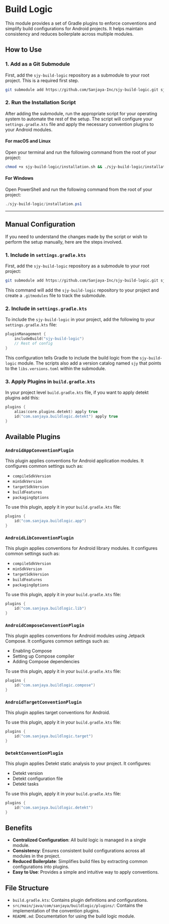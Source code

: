 # Build Logic

This module provides a set of Gradle plugins to enforce conventions and simplify build configurations for Android projects. It helps maintain consistency and reduces boilerplate across multiple modules.

## How to Use

### 1. Add as a Git Submodule

First, add the `sjy-build-logic` repository as a submodule to your root project. This is a required first step.

```bash
git submodule add https://github.com/Sanjaya-Inc/sjy-build-logic.git sjy-build-logic
```

### 2. Run the Installation Script

After adding the submodule, run the appropriate script for your operating system to automate the rest of the setup. The script will configure your `settings.gradle.kts` file and apply the necessary convention plugins to your Android modules.

#### For macOS and Linux

Open your terminal and run the following command from the root of your project:

```bash
chmod +x sjy-build-logic/installation.sh && ./sjy-build-logic/installation.sh
```

#### For Windows

Open PowerShell and run the following command from the root of your project:

```powershell
./sjy-build-logic/installation.ps1
```

---
## Manual Configuration

If you need to understand the changes made by the script or wish to perform the setup manually, here are the steps involved.

### 1. Include in `settings.gradle.kts`

First, add the `sjy-build-logic` repository as a submodule to your root project:

```bash
git submodule add https://github.com/Sanjaya-Inc/sjy-build-logic.git sjy-build-logic
```

This command will add the `sjy-build-logic` repository to your project and create a `.gitmodules` file to track the submodule.

### 2. Include in `settings.gradle.kts`

To include the `sjy-build-logic` in your project, add the following to your `settings.gradle.kts` file:

```kotlin
pluginManagement {
    includeBuild("sjy-build-logic")
    // Rest of config
}
```

This configuration tells Gradle to include the build logic from the `sjy-build-logic` module. The scripts also add a version catalog named `sjy` that points to the `libs.versions.toml` within the submodule.

### 3. Apply Plugins in `build.gradle.kts`

In your project level `build.gradle.kts` file, if you want to apply detekt plugins add this:

```kotlin
plugins {
    alias(core.plugins.detekt) apply true
    id("com.sanjaya.buildlogic.detekt") apply true
}
```

## Available Plugins

### `AndroidAppConventionPlugin`

This plugin applies conventions for Android application modules. It configures common settings such as:

-   `compileSdkVersion`
-   `minSdkVersion`
-   `targetSdkVersion`
-   `buildFeatures`
-   `packagingOptions`

To use this plugin, apply it in your `build.gradle.kts` file:

```kotlin
plugins {
    id("com.sanjaya.buildlogic.app")
}
```

### `AndroidLibConventionPlugin`

This plugin applies conventions for Android library modules. It configures common settings such as:

-   `compileSdkVersion`
-   `minSdkVersion`
-   `targetSdkVersion`
-   `buildFeatures`
-   `packagingOptions`

To use this plugin, apply it in your `build.gradle.kts` file:

```kotlin
plugins {
    id("com.sanjaya.buildlogic.lib")
}
```

### `AndroidComposeConventionPlugin`

This plugin applies conventions for Android modules using Jetpack Compose. It configures common settings such as:

-   Enabling Compose
-   Setting up Compose compiler
-   Adding Compose dependencies

To use this plugin, apply it in your `build.gradle.kts` file:

```kotlin
plugins {
    id("com.sanjaya.buildlogic.compose")
}
```

### `AndroidTargetConventionPlugin`

This plugin applies target conventions for Android.

To use this plugin, apply it in your `build.gradle.kts` file:

```kotlin
plugins {
    id("com.sanjaya.buildlogic.target")
}
```

### `DetektConventionPlugin`

This plugin applies Detekt static analysis to your project. It configures:

-   Detekt version
-   Detekt configuration file
-   Detekt tasks

To use this plugin, apply it in your `build.gradle.kts` file:

```kotlin
plugins {
    id("com.sanjaya.buildlogic.detekt")
}
```

## Benefits

-   **Centralized Configuration**: All build logic is managed in a single module.
-   **Consistency**: Ensures consistent build configurations across all modules in the project.
-   **Reduced Boilerplate**: Simplifies build files by extracting common configurations into plugins.
-   **Easy to Use**: Provides a simple and intuitive way to apply conventions.

## File Structure

-   `build.gradle.kts`: Contains plugin definitions and configurations.
-   `src/main/java/com/sanjaya/buildlogic/plugins/`: Contains the implementation of the convention plugins.
-   `README.md`: Documentation for using the build logic module.
